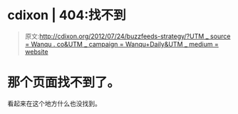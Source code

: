 # cdixon | 404:找不到

> 原文:[http://cdixon.org/2012/07/24/buzzfeeds-strategy/?UTM _ source = Wanqu . co&UTM _ campaign = Wanqu+Daily&UTM _ medium = website](http://cdixon.org/2012/07/24/buzzfeeds-strategy/?utm_source=wanqu.co&utm_campaign=Wanqu+Daily&utm_medium=website)

<main class="layout-module--main--16H54">

# 那个页面找不到了。

看起来在这个地方什么也没找到。

</main>